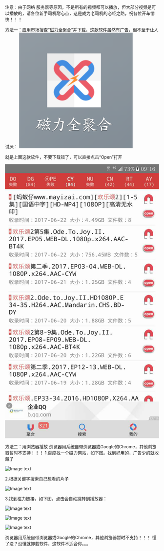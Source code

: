 注意：由于网络 服务器等原因，不是所有的视频都可以播放，但大部分视频是可以播放的，请各位新手司机耐心点，这是成为老司机的必经之路，祝各位开车愉快！！！

方法一：应用市场搜查“磁力全聚合”并下载，这款软件虽然有广告，但不至于让人讨厌：
![Image text](https://github.com/bobo369/test/blob/master/image/pic_help_01.jpg)

就是上面这款软件，不要下载错了，可以直接点击“Open”打开

![Image text](https://github.com/bobo369/test/blob/master/image/pic_help_02.jpg)

方法二：用浏览器播放
浏览器用系统自带浏览器或Google的Chrome，其他浏览器暂时不支持！！！
1.百度找一个磁力网站，如下图。找到好用的，广告少的就收藏了

![Image text](https://github.com/bobo369/test/blob/master/image/pic_help_1.jpg)

2.根据关键字搜索自己想看的片子

![Image text](https://github.com/bobo369/test/blob/master/image/pic_help_2.jpg)


3.找到磁力链接，如下图，点击会自动跳转到播放器：

![Image text](https://github.com/bobo369/test/blob/master/image/pic_help_3.jpg)

![Image text](https://github.com/bobo369/test/blob/master/image/pic_help_4.jpg)

![Image text](https://github.com/bobo369/test/blob/master/image/pic_help_5.jpg)

浏览器用系统自带浏览器或Google的Chrome，其他浏览器暂时不支持！！！
懂了没？没懂就卸载软件，这软件不适合你。。。
